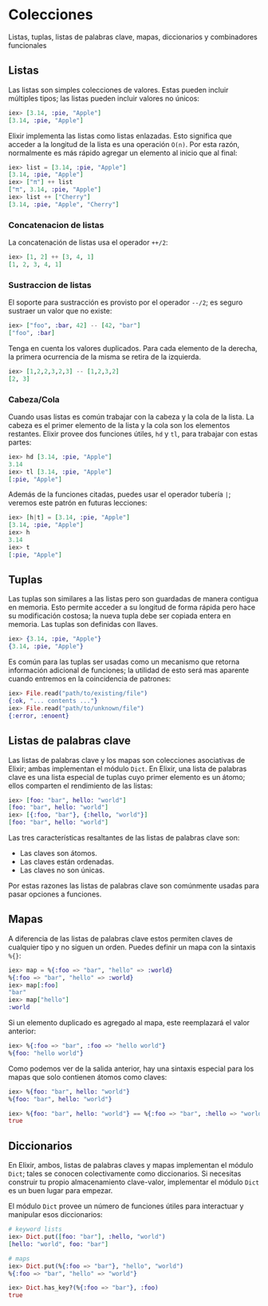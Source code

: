 # Colecciones
  Listas, tuplas, listas de palabras clave, mapas, diccionarios y combinadores funcionales

## **Listas**
  Las listas son simples colecciones de valores. Estas pueden incluir múltiples tipos; las listas pueden incluir valores no únicos:
  ```ex
  iex> [3.14, :pie, "Apple"]
  [3.14, :pie, "Apple"]
  ```

  Elixir implementa las listas como listas enlazadas. Esto significa que acceder a la longitud de la lista es una operación ```O(n)```. Por esta razón, normalmente es más rápido agregar un elemento al inicio que al final:
  ```ex
  iex> list = [3.14, :pie, "Apple"]
  [3.14, :pie, "Apple"]
  iex> ["π"] ++ list
  ["π", 3.14, :pie, "Apple"]
  iex> list ++ ["Cherry"]
  [3.14, :pie, "Apple", "Cherry"]
  ```

### **Concatenacion de listas**
  La concatenación de listas usa el operador ```++/2```:
  ```ex
  iex> [1, 2] ++ [3, 4, 1]
  [1, 2, 3, 4, 1]
  ```

### **Sustraccion de listas**

  El soporte para sustracción es provisto por el operador ```--/2```; es seguro sustraer un valor que no existe:
  ```ex
  iex> ["foo", :bar, 42] -- [42, "bar"]
  ["foo", :bar]
  ```

  Tenga en cuenta los valores duplicados. Para cada elemento de la derecha, la primera ocurrencia de la misma se retira de la izquierda.
  ```ex
  iex> [1,2,2,3,2,3] -- [1,2,3,2]
  [2, 3]
  ```

### **Cabeza/Cola**
  Cuando usas listas es común trabajar con la cabeza y la cola de la lista. La cabeza es el primer elemento de la lista y la cola son los elementos restantes. Elixir provee dos funciones útiles, ```hd``` y ```tl```, para trabajar con estas partes:
  ```ex
  iex> hd [3.14, :pie, "Apple"]
  3.14
  iex> tl [3.14, :pie, "Apple"]
  [:pie, "Apple"]
  ```

  Además de la funciones citadas, puedes usar el operador tubería ```|```; veremos este patrón en futuras lecciones:
  ```ex
  iex> [h|t] = [3.14, :pie, "Apple"]
  [3.14, :pie, "Apple"]
  iex> h
  3.14
  iex> t
  [:pie, "Apple"]
  ```

## **Tuplas**  
  Las tuplas son similares a las listas pero son guardadas de manera contigua en memoria. Esto permite acceder a su longitud de forma rápida pero hace su modificación costosa; la nueva tupla debe ser copiada entera en memoria. Las tuplas son definidas con llaves.
  ```ex
  iex> {3.14, :pie, "Apple"}
  {3.14, :pie, "Apple"}
  ```

  Es común para las tuplas ser usadas como un mecanismo que retorna información adicional de funciones; la utilidad de esto será mas aparente cuando entremos en la coincidencia de patrones:
  ```ex
  iex> File.read("path/to/existing/file")
  {:ok, "... contents ..."}
  iex> File.read("path/to/unknown/file")
  {:error, :enoent}
  ```

## **Listas de palabras clave**
  Las listas de palabras clave y los mapas son colecciones asociativas de Elixir; ambas implementan el módulo ```Dict```. En Elixir, una lista de palabras clave es una lista especial de tuplas cuyo primer elemento es un átomo; ellos comparten el rendimiento de las listas:
  ```ex
  iex> [foo: "bar", hello: "world"]
  [foo: "bar", hello: "world"]
  iex> [{:foo, "bar"}, {:hello, "world"}]
  [foo: "bar", hello: "world"]
  ```

  Las tres características resaltantes de las listas de palabras clave son:

  * Las claves son átomos.
  * Las claves están ordenadas.
  * Las claves no son únicas.

  Por estas razones las listas de palabras clave son comúnmente usadas para pasar opciones a funciones.

## **Mapas**
  A diferencia de las listas de palabras clave estos permiten claves de cualquier tipo y no siguen un orden. Puedes definir un mapa con la sintaxis ```%{}```:
  ```ex
  iex> map = %{:foo => "bar", "hello" => :world}
  %{:foo => "bar", "hello" => :world}
  iex> map[:foo]
  "bar"
  iex> map["hello"]
  :world
  ```

  Si un elemento duplicado es agregado al mapa, este reemplazará el valor anterior:
  ```ex
  iex> %{:foo => "bar", :foo => "hello world"}
  %{foo: "hello world"}
  ```

  Como podemos ver de la salida anterior, hay una sintaxis especial para los mapas que solo contienen átomos como claves:
  ```ex
  iex> %{foo: "bar", hello: "world"}
  %{foo: "bar", hello: "world"}

  iex> %{foo: "bar", hello: "world"} == %{:foo => "bar", :hello => "world"}
  true
  ```

## **Diccionarios**
  En Elixir, ambos, listas de palabras claves y mapas implementan el módulo ```Dict```; tales se conocen colectivamente como diccionarios. Si necesitas construir tu propio almacenamiento clave-valor, implementar el módulo ```Dict``` es un buen lugar para empezar.

  El módulo ```Dict``` provee un número de funciones útiles para interactuar y manipular esos diccionarios:
  ```ex
  # keyword lists
  iex> Dict.put([foo: "bar"], :hello, "world")
  [hello: "world", foo: "bar"]

  # maps
  iex> Dict.put(%{:foo => "bar"}, "hello", "world")
  %{:foo => "bar", "hello" => "world"}

  iex> Dict.has_key?(%{:foo => "bar"}, :foo)
  true
  ```
